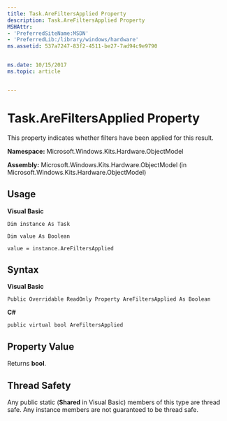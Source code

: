 ```yaml
---
title: Task.AreFiltersApplied Property
description: Task.AreFiltersApplied Property
MSHAttr:
- 'PreferredSiteName:MSDN'
- 'PreferredLib:/library/windows/hardware'
ms.assetid: 537a7247-83f2-4511-be27-7ad94c9e9790


ms.date: 10/15/2017
ms.topic: article


---
```


# Task.AreFiltersApplied Property


This property indicates whether filters have been applied for this result.

**Namespace:** Microsoft.Windows.Kits.Hardware.ObjectModel

**Assembly:** Microsoft.Windows.Kits.Hardware.ObjectModel (in Microsoft.Windows.Kits.Hardware.ObjectModel)

## <span id="Usage"></span><span id="usage"></span><span id="USAGE"></span>Usage


**Visual Basic**

`Dim instance As Task`

`Dim value As Boolean`

`value = instance.AreFiltersApplied`

## <span id="Syntax"></span><span id="syntax"></span><span id="SYNTAX"></span>Syntax


**Visual Basic**

`Public Overridable ReadOnly Property AreFiltersApplied As Boolean`

**C#**

`public virtual bool AreFiltersApplied`

## <span id="Property_Value"></span><span id="property_value"></span><span id="PROPERTY_VALUE"></span>Property Value


Returns **bool**.

## <span id="Thread_Safety"></span><span id="thread_safety"></span><span id="THREAD_SAFETY"></span>Thread Safety


Any public static (**Shared** in Visual Basic) members of this type are thread safe. Any instance members are not guaranteed to be thread safe.

 

 






